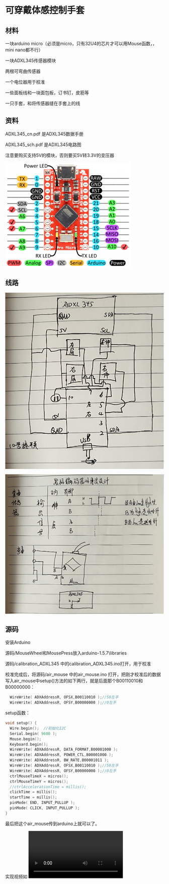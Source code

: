 # 可穿戴体感控制手套
## 材料
一块arduino micro（必须是micro，只有32U4的芯片才可以用Mouse函数，，mini nano都不行）

一块ADXL345传感器模块

两根可弯曲传感器

一个电位器用于校准

一些面板线和一块面包板，订书钉，皮筋等

一只手套，和将传感器缝在手套上的线

## 资料
ADXL345_cn.pdf 是ADXL345数据手册

ADXL345_sch.pdf 是ADXL345电路图

注意要购买支持5V的模块，否则要买5V转3.3V的变压器

![Arduino Micro引脚图](https://github.com/JasonJarvan/Hand-Motion-Recognize-Wearable-Device/blob/main/Arduino%20Mirco%E5%BC%95%E8%84%9A%E5%9B%BEpng.png)

## 线路

![传感器走线图](https://github.com/JasonJarvan/Hand-Motion-Recognize-Wearable-Device/blob/main/%E4%BC%A0%E6%84%9F%E5%99%A8%E8%B5%B0%E7%BA%BF%E5%9B%BE.jpg)

![可弯曲传感器走线图](https://github.com/JasonJarvan/Hand-Motion-Recognize-Wearable-Device/blob/main/%E5%8F%AF%E5%BC%AF%E6%9B%B2%E4%BC%A0%E6%84%9F%E5%99%A8%E8%B5%B0%E7%BA%BF%E5%9B%BE.jpg)

## 源码
安装Arduino

源码/MouseWheel和MousePress放入arduino-1.5.7\libraries

源码/calibration_ADXL345 中的calibration_ADXL345.ino打开，用于校准

校准完成后，将源码/air_mouse 中的air_mouse.ino 打开，把刚才校准后的数据写入air_mouse中setup()方法的如下两行，就是后面那个B00110010和B00000000：

```c++
  WireWrite( ADXAddressR, OFSX,B00110010 );//50左手
  WireWrite( ADXAddressR, OFSY,B00000000 );//0左手
```

setup函数：
```c++
void setup() {
  Wire.begin();  //初始化I2C
  Serial.begin( 9600 );
  Mouse.begin();
  Keyboard.begin();
  WireWrite( ADXAddressR, DATA_FORMAT,B00001000 );
  WireWrite( ADXAddressR, POWER_CTL,B00001000 );
  WireWrite( ADXAddressR, BW_RATE,B00001011 );
  WireWrite( ADXAddressR, OFSX,B00110010 );//50左手
  WireWrite( ADXAddressR, OFSY,B00000000 );//0左手
  ctrlMouseTimeX = micros();
  ctrlMouseTimeY = micros();
  //ctrlAccelerationTime = millis();
  clickTime = millis();
  startTime = millis();
  pinMode( END, INPUT_PULLUP );
  pinMode( CLICK, INPUT_PULLUP );
}
```

最后把这个air_mouse传到arduino上就可以了。

实现视频如 ![传感器鼠标功能测试](https://github.com/JasonJarvan/Hand-Motion-Recognize-Wearable-Device/blob/main/%E4%BC%A0%E6%84%9F%E5%99%A8%E9%BC%A0%E6%A0%87%E5%8A%9F%E8%83%BD%E6%B5%8B%E8%AF%95.mp4)
